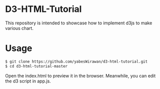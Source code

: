 # D3-HTML-Tutorial

This repository is intended to showcase how to implement d3js to make various chart.

# Usage

```bash
$ git clone https://github.com/yabesWirawan/d3-html-tutorial.git
$ cd d3-html-tutorial-master
```

Open the index.html to preview it in the browser. Meanwhile, you can edit the d3 script in app.js.